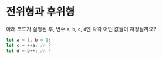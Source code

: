 # 전위형과 후위형

아래 코드가 실행된 후, 변수 `a`, `b`, `c`, `d`엔 각각 어떤 값들이 저장될까요?

```js
let a = 1, b = 1;
let c = ++a; // ?
let d = b++; // ?
```
